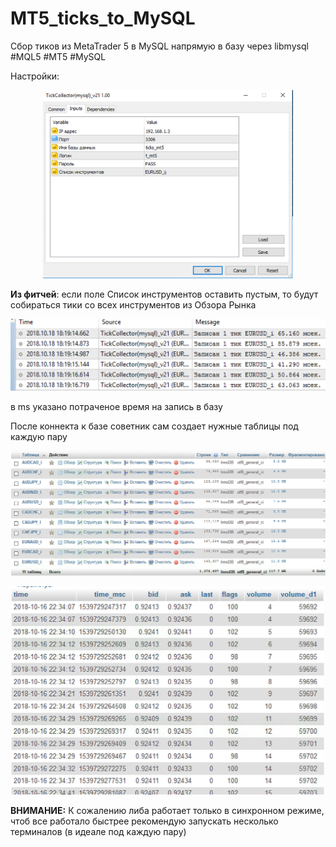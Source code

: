 # MT5_ticks_to_MySQL
Сбор тиков из MetaTrader 5 в MySQL напрямую в базу через libmysql #MQL5 #MT5 #MySQL

Настройки:
<p align="center">
  <img src="https://github.com/Lxbinary/MT5_ticks_to_MySQL/raw/master/image/setup.png" width="400"/>
</p>

<b>Из фитчей</b>: 
если поле Список инструментов оставить пустым, то будут собираться тики со всех инструментов из Обзора Рынка


<p align="center">
  <img src="https://github.com/Lxbinary/MT5_ticks_to_MySQL/raw/master/image/mt_log.png" width="600"/>
</p>


в ms указано потраченое время на запись в базу

После коннекта к базе советник сам создает нужные таблицы под каждую пару

<p align="center">
  <img src="https://github.com/Lxbinary/MT5_ticks_to_MySQL/raw/master/image/bd1.png" width="600"/>
</p>

<p align="center">
  <img src="https://github.com/Lxbinary/MT5_ticks_to_MySQL/raw/master/image/bd2.png" width="600"/>
</p>

<b>ВНИМАНИЕ:</b>
К сожалению либа работает только в синхронном режиме, чтоб все работало быстрее рекомендую запускать несколько терминалов (в идеале под каждую пару)
